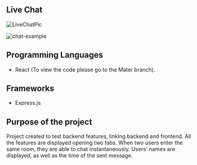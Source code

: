 ## Live Chat

![LiveChatPic](https://user-images.githubusercontent.com/91989821/148571298-81c100d0-583c-4ea5-ba5a-25464c1c09c0.png)

![chat-example](https://user-images.githubusercontent.com/91989821/148572043-9bd5d48f-06df-4753-a626-67bd6e85e9a6.png)


## Programming Languages

- React (To view the code please go to the Mater branch).

## Frameworks

- Express.js

## Purpose of the project

Project created to test backend features, linking backend and frontend.
All the features are displayed opening two tabs.
When two users enter the same room, they are able to chat instantaneously. 
Users' names are displayed, as well as the time of the sent message.

